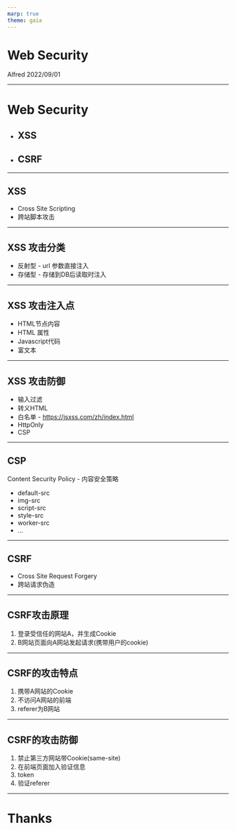 ```yaml
---
marp: true
theme: gaia
---
```


# Web Security

Alfred 2022/09/01

---

# Web Security

- ## XSS
- ## CSRF

---

## XSS

- Cross Site Scripting
- 跨站脚本攻击

---

## XSS 攻击分类

- 反射型 - url 参数直接注入
- 存储型 - 存储到DB后读取时注入

---

## XSS 攻击注入点

- HTML节点内容
- HTML 属性
- Javascript代码
- 富文本

---

## XSS 攻击防御

- 输入过滤
- 转义HTML
- 白名单 - https://jsxss.com/zh/index.html
- HttpOnly
- CSP

---

## CSP

Content Security Policy - 内容安全策略
- default-src
- img-src
- script-src
- style-src
- worker-src
- ...

---

## CSRF

- Cross Site Request Forgery
- 跨站请求伪造

---

## CSRF攻击原理

1. 登录受信任的网站A，并生成Cookie
2. B网站页面向A网站发起请求(携带用户的cookie)
---
## CSRF的攻击特点

1. 携带A网站的Cookie
2. 不访问A网站的前端
3. referer为B网站

---

## CSRF的攻击防御

1. 禁止第三方网站带Cookie(same-site)
2. 在前端页面加入验证信息
3. token
4. 验证referer

---
# Thanks